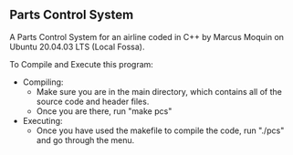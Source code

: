 ## Parts Control System

A Parts Control System for an airline coded in C++ by Marcus Moquin on Ubuntu 20.04.03 LTS (Local Fossa).

To Compile and Execute this program:
- Compiling:
	- Make sure you are in the main directory, which contains all of the source code and header files.
	- Once you are there, run "make pcs"
- Executing:
	- Once you have used the makefile to compile the code, run "./pcs" and go through the menu.
